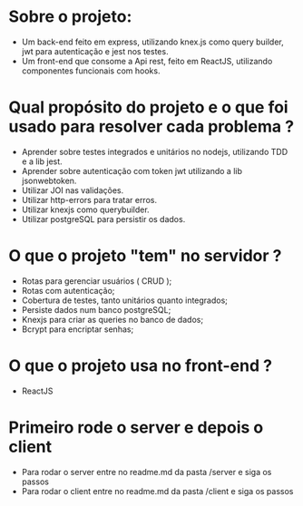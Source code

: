# Sobre o projeto:

- Um back-end feito em express, utilizando knex.js como query builder, jwt para autenticação e jest nos testes.
- Um front-end que consome a Api rest, feito em ReactJS, utilizando componentes funcionais com hooks.

# Qual propósito do projeto e o que foi usado para resolver cada problema ?

- Aprender sobre testes integrados e unitários no nodejs, utilizando TDD e a lib jest.
- Aprender sobre autenticação com token jwt utilizando a lib jsonwebtoken.
- Utilizar JOI nas validações.
- Utilizar http-errors para tratar erros.
- Utilizar knexjs como querybuilder.
- Utilizar postgreSQL para persistir os dados.

# O que o projeto "tem" no servidor ?
- Rotas para gerenciar usuários ( CRUD );
- Rotas com autenticação;
- Cobertura de testes, tanto unitários quanto integrados;
- Persiste dados num banco postgreSQL;
- Knexjs para criar as queries no banco de dados;
- Bcrypt para encriptar senhas;

# O que o projeto usa no front-end ?
- ReactJS
# Primeiro rode o server e depois o client
 - Para rodar o server entre no readme.md da pasta /server e siga os passos
 - Para rodar o client entre no readme.md da pasta /client e siga os passos